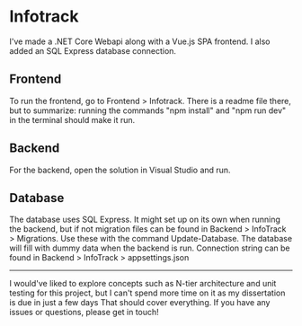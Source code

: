 # Infotrack

I've made a .NET Core Webapi along with a Vue.js SPA frontend. I also added an SQL Express database connection.

## Frontend

To run the frontend, go to Frontend > Infotrack. There is a readme file there, but to summarize: running the commands "npm install" and "npm run dev" in the terminal should make it run.

## Backend

For the backend, open the solution in Visual Studio and run.

## Database

The database uses SQL Express. It might set up on its own when running the backend, but if not migration files can be found in Backend > InfoTrack > Migrations. Use these with the command Update-Database. The database will fill with dummy data when the backend is run. Connection string can be found in Backend > InfoTrack > appsettings.json

---

I would've liked to explore concepts such as N-tier architecture and unit testing for this project, but I can't spend more time on it as my dissertation is due in just a few days
That should cover everything. If you have any issues or questions, please get in touch!
